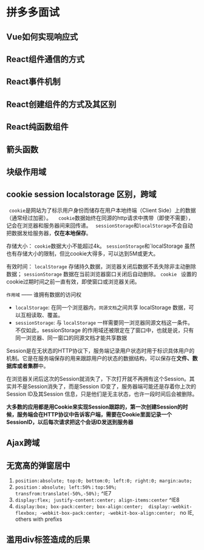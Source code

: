 # 拼多多面试

## Vue如何实现响应式



## React组件通信的方式



## React事件机制



## React创建组件的方式及其区别



## React纯函数组件



## 箭头函数



## 块级作用域



## cookie session localstorage 区别，跨域

 ` cookie`是网站为了标示用户身份而储存在用户本地终端（Client Side）上的数据（通常经过加密）。
`  cookie`数据始终在同源的http请求中携带（即使不需要），记会在浏览器和服务器间来回传递。
 ` sessionStorage`和`localStorage`不会自动把数据发给服务器，**仅在本地保存**。

  存储大小：
  	`cookie`数据大小不能超过4k。
  	`sessionStorage`和`localStorage 虽然也有存储大小的限制，但比cookie大得多，可以达到5M或更大。

  有效时间：
  	`localStorage`    存储持久数据，浏览器关闭后数据不丢失除非主动删除数据；
  	`sessionStorage`  数据在当前浏览器窗口关闭后自动删除。
  	`cookie `        设置的cookie过期时间之前一直有效，即使窗口或浏览器关闭。

`作用域` —— 谁拥有数据的访问权

- `localStorage`: 在同一个浏览器内，`同源文档`之间共享 localStorage 数据，可以互相读取、覆盖。
- `sessionStorage`: 与 `localStorage` 一样需要同一浏览器同源文档这一条件。不仅如此，sessionStorage 的作用域还被限定在了窗口中，也就是说，只有同一浏览器、同一窗口的同源文档才能共享数据

Session是在无状态的HTTP协议下，服务端记录用户状态时用于标识具体用户的机制。它是在服务端保存的用来跟踪用户的状态的数据结构，可以保存在**文件、数据库或者集群**中。

在浏览器关闭后这次的Session就消失了，下次打开就不再拥有这个Session。其实并不是Session消失了，而是Session ID变了，服务器端可能还是存着你上次的Session ID及其Session 信息，只是他们是无主状态，也许一段时间后会被删除。

**大多数的应用都是用Cookie来实现Session跟踪的，第一次创建Session的时候，服务端会在HTTP协议中告诉客户端，需要在Cookie里面记录一个SessionID，以后每次请求把这个会话ID发送到服务器**

## Ajax跨域



## 无宽高的弹窗居中

1. `position:absolute; top:0; bottom:0; left:0; right:0; margin:auto;`
2. `position：absolute; left:50%；top:50%; transfrom:translate(-50%,-50%);` ^IE7
3. `display:flex; justify-content:center; align-items:center` ^IE8
4. `display:box; box-pack:center; box-align:center; 
   display:-webkit-flexbox; -webkit-box-pack:center; -webkit-box-align:center; ` no IE,  others with prefixs

## 滥用div标签造成的后果





